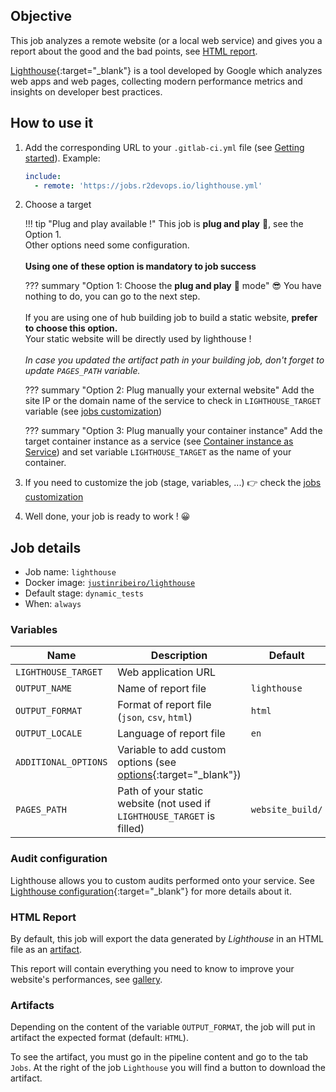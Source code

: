 ## Objective

This job analyzes a remote website (or a local web service) and gives you a report about the good and the bad points, see [HTML report](#html-report).

[Lighthouse](https://developers.google.com/web/tools/lighthouse){:target="_blank"} is a tool developed by Google which analyzes web apps and web pages, collecting modern performance metrics and insights on developer best practices.

## How to use it

1. Add the corresponding URL to your `.gitlab-ci.yml` file (see [Getting
   started](/use-the-hub)). Example:

    ```yaml
    include:
      - remote: 'https://jobs.r2devops.io/lighthouse.yml'
    ```

2. Choose a target

    !!! tip "Plug and play available !"
      This job is **plug and play** 🚀, see the Option 1.<br/>
      Other options need some configuration.<br/><br/>
      **Using one of these option is mandatory to job success**

    ??? summary "Option 1: Choose the **plug and play** 🚀 mode"
      😎 You have nothing to do, you can go to the next step.<br/><br/>If you are using one of hub building job to build a static website, **prefer to choose this option.**<br/>
      Your static website will be directly used by lighthouse !
      <br/><br/>*In case you updated the artifact path in your building job, don't forget to update `PAGES_PATH` variable.*

    ??? summary "Option 2: Plug manually your external website"
      Add the site IP or the domain name of the service to check in `LIGHTHOUSE_TARGET` variable
      (see [jobs customization](/use-the-hub/#jobs-customization))

    ??? summary "Option 3: Plug manually your container instance"
      Add the target container instance as a service (see
      [Container instance as Service](/use-the-hub/#advanced-services)) and
      set variable `LIGHTHOUSE_TARGET` as the name of your container.

3. If you need to customize the job (stage, variables, ...) 👉 check the [jobs
   customization](/use-the-hub/#jobs-customization)
4. Well done, your job is ready to work ! 😀

## Job details

* Job name: `lighthouse`
* Docker image:
[`justinribeiro/lighthouse`](https://hub.docker.com/r/justinribeiro/lighthouse)
* Default stage: `dynamic_tests`
* When: `always`

### Variables

| Name | Description | Default |
| ---- | ----------- | ------- |
| `LIGHTHOUSE_TARGET` <img width=100/> | Web application URL <img width=175/>| ` ` <img width=100/>|
| `OUTPUT_NAME` | Name of report file | `lighthouse` |
| `OUTPUT_FORMAT` | Format of report file (`json`, `csv`, `html`) | `html` |
| `OUTPUT_LOCALE` | Language of report file | `en` |
| `ADDITIONAL_OPTIONS` | Variable to add custom options (see [options](https://github.com/GoogleChrome/lighthouse#cli-options){:target="_blank"}) | ` ` |
| `PAGES_PATH` | Path of your static website (not used if `LIGHTHOUSE_TARGET` is filled) | `website_build/` |

### Audit configuration

Lighthouse allows you to custom audits performed onto your service. See [Lighthouse configuration](https://github.com/GoogleChrome/lighthouse/blob/master/docs/configuration.md){:target="_blank"} for more details about it.

### HTML Report

By default, this job will export the data generated by *Lighthouse* in an HTML file as an [artifact](#artifacts).

This report will contain everything you need to know to improve your website's performances, see [gallery](#gallery).

### Artifacts

Depending on the content of the variable `OUTPUT_FORMAT`, the job will put in artifact the expected format (default: `HTML`).

To see the artifact, you must go in the pipeline content and go to the tab `Jobs`. At the right of the job `Lighthouse` you will find a button to download the artifact.
